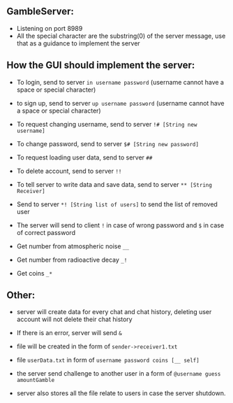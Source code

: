 ## GambleServer:

   + Listening on port 8989
   + All the special character are the substring(0) of the server message, use that as a guidance to implement the server
   
## How the GUI should implement the server:

   + To login, send to server ```in username password``` (username cannot have a space or special character)
   
   + to sign up, send to server ```up username password``` (username cannot have a space or special character)
   
   + To request changing username, send to server ```!# [String new username]```
   
   + To change password, send to server ```$# [String new password]```
   
   + To request loading user data, send to server ```##```
   
   + To delete account, send to server ```!!```
   
   + To tell server to write data and save data, send to server ```** [String Receiver]```
   
   + Send to server ```*! [String list of users]``` to send the list of removed user 
   
   + The server will send to client ```!``` in case of wrong password and ```$``` in case of correct password
   
   + Get number from atmospheric noise  ```__```
   
   + Get number from radioactive decay  ```_!```
   
   + Get coins ```_*```
      
## Other:

   + server will create data for every chat and chat history, deleting user account will not delete their chat history
   
   + If there is an error, server will send ```&```
   
   + file will be created in the form of ```sender->receiver1.txt```
   
   + file ```userData.txt``` in form of ```username password coins [__ self]```
   
   + the server send challenge to another user in a form of ```@username guess amountGamble```
      
   + server also stores all the file relate to users in case the server shutdown. 
